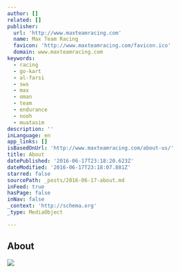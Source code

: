 ```yaml
---
author: []
related: []
publisher:
  url: 'http://www.maxteamracing.com'
  name: Max Team Racing
  favicon: 'http://www.maxteamracing.com/favicon.ico'
  domain: www.maxteamracing.com
keywords:
  - racing
  - go-kart
  - al-farsi
  - sws
  - max
  - oman
  - team
  - endurance
  - nooh
  - muatasim
description: ''
inLanguage: en
app_links: []
isBasedOnUrl: 'http://www.maxteamracing.com/about-us/'
title: About
datePublished: '2016-06-17T23:18:20.623Z'
dateModified: '2016-06-17T23:18:07.881Z'
starred: false
sourcePath: _posts/2016-06-17-about.md
inFeed: true
hasPage: false
inNav: false
_context: 'http://schema.org'
_type: MediaObject

---
```

<article style=""><h1>About</h1><img src="http://static1.squarespace.com/static/549fdf4be4b07bee035cb94f/54ac4382e4b0153bb998926a/54ac4398e4b017b15a9c348f/1420749532012/FinalDallah2.png" /></article>